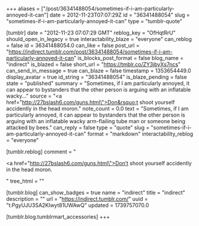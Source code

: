 +++
aliases = ["/post/36341488054/sometimes-if-i-am-particularly-annoyed-it-can"]
date = 2012-11-23T07:07:29Z
id = "36341488054"
slug = "sometimes-if-i-am-particularly-annoyed-it-can"
type = "tumblr-quote"

[tumblr]
date = "2012-11-23 07:07:29 GMT"
reblog_key = "OfHqtRrU"
should_open_in_legacy = true
interactability_blaze = "everyone"
can_reblog = false
id = 36341488054.0
can_like = false
post_url = "https://indirect.tumblr.com/post/36341488054/sometimes-if-i-am-particularly-annoyed-it-can"
is_blocks_post_format = false
blog_name = "indirect"
is_blazed = false
short_url = "https://tmblr.co/ZY3jbyXs7ncs"
can_send_in_message = true
can_blaze = false
timestamp = 1353654449.0
display_avatar = true
id_string = "36341488054"
is_blaze_pending = false
state = "published"
summary = "Sometimes, if I am particularly annoyed, it can appear to bystanders that the other person is arguing with an inflatable wacky..."
source = "<a href=\"http://27bslash6.com/guns.html\">Don&rsquo;t shoot yourself accidently in the head moron.</a>"
note_count = 0.0
text = "Sometimes, if I am particularly annoyed, it can appear to bystanders that the other person is arguing with an inflatable wacky arm-flailing tube man or someone being attacked by bees."
can_reply = false
type = "quote"
slug = "sometimes-if-i-am-particularly-annoyed-it-can"
format = "markdown"
interactability_reblog = "everyone"

[tumblr.reblog]
comment = "<p><a href=\"http://27bslash6.com/guns.html\">Don’t shoot yourself accidently in the head moron.</a></p>"
tree_html = ""

[tumblr.blog]
can_show_badges = true
name = "indirect"
title = "indirect"
description = ""
url = "https://indirect.tumblr.com/"
uuid = "t:PgyUJU3SA2Klwyt81UWAwQ"
updated = 1739757070.0

[tumblr.blog.tumblrmart_accessories]
+++
